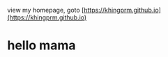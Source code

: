 view my homepage, goto [https://khingprm.github.io](https://khingprm.github.io)
<h1>hello mama</h1>
